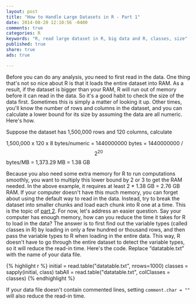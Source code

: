 ```yaml
---
layout: post
title: "How to Handle Large Datasets in R - Part 1"
date: 2014-08-20 12:10:56 -0400
comments: true
categories: R
keywords: "R, read large dataset in R, big data and R, classes, size"
published: true
share: true
ads: true

---
```

Before you can do any analysis, you need to first read in the data. One thing that's not so nice about R is that it loads the entire dataset into RAM. As a result, if the dataset is bigger than your RAM, R will run out of memory before it can read in the data. So it's a good habit to check the size of the data first. Sometimes this is simply a matter of looking it up. Other times, you'll know the number of rows and columns in the dataset, and you can calculate a lower bound for its size by assuming the data are all numeric. Here's how.

Suppose the dataset has 1,500,000 rows and 120 columns, calculate
>
1,500,000 x 120 x 8 bytes/numeric
= 1440000000 bytes = 1440000000 / $$2^{20}$$ bytes/MB
= 1,373.29 MB = 1.38 GB


Because you also need some extra memory for R to run computations smoothly, you want to multiply this lower bound by 2 or 3 to get the RAM needed. In the above example, it requires at least 2 * 1.38 GB = 2.76 GB RAM. If your computer doesn't have this much memory, you can forget about using the default way to read in the data. Instead, try to break the dataset into smaller chunks and load each chunk into R one at a time. This is the topic of [part 2](http://gmlang.com/r/handle-large-dataset-in-r-part-2/). For now, let's address an easier question. Say your computer has enough memory, how can you reduce the time it takes for R to load in the data? The answer is to first find out the variable types (called classes in R) by loading in only a few hundred or thousand rows, and then pass the variable types to R when loading in the entire data. This way, R doesn't have to go through the entire dataset to detect the variable types, so it will reduce the read-in time. Here's the code. Replace “datatable.txt” with the name of your data file.

{% highlight r %}
initial = read.table("datatable.txt", nrows=1000)
classes = sapply(initial, class)
tabAll = read.table("datatable.txt", colClasses = classes)
{% endhighlight %}

If your data file doesn't contain commented lines, setting 
`comment.char = ""` will also reduce the read-in time. 

